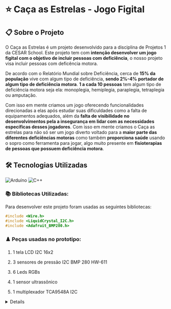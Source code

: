 # ⭐ Caça as Estrelas - Jogo Figital

## 📋 Sobre o Projeto

O Caça as Estrelas é um projeto desenvolvido para a disciplina de Projetos 1 da CESAR School. Este projeto tem com **intenção desenvolver um jogo figital com o objetivo de incluir pessoas com deficiência**, o nosso projeto visa incluir pessoas com deficência motora. 

De acordo com o Relatório Mundial sobre Deficiência, cerca de **15% da população** vive com algum tipo de deficiência, **sendo 2%-4% portador de algum tipo de deficiência motora**. **1 a cada 10 pessoas** tem algum tipo de deficiência motora seja ela: monoplegia, hemiplegia, paraplegia, tetraplegia ou amputação. 

Com isso em mente criamos um jogo oferecendo funcionalidades direcionadas a elas após estudar suas dificuldades como a falta de equipamentos adequados, além da **falta de visibilidade no desenvolvimentos pela a insegurança em lidar com as necessidades específicas desses jogadores**. Com isso em mente criamos o Caça as estrelas para não só ser um jogo diverto voltado para a **maior parte das diferentes deficiências motoras** como também **proporciona saúde** usando o sopro como ferramenta para jogar, algo muito presente em **fisioterapias de pessoas que possuem deficiência motora**.

## 🛠️ Tecnologias Utilizadas

![Arduíno](https://img.shields.io/badge/Arduino-00979D?style=for-the-badge&logo=arduino&logoColor=white)
![C++](https://img.shields.io/badge/C%2B%2B-blue?style=flat-square&logo=cplusplus&logoColor=white&logoSize=auto)

### 📚 Bibliotecas Utilizadas:

Para desenvolver este projeto foram usadas as seguintes bibliotecas:

```C++
#include <Wire.h>
#include <LiquidCrystal_I2C.h>
#include <Adafruit_BMP280.h>
```

### ♟️ Peças usadas no prototipo:

1. 1 tela LCD I2C 16x2

2. 3 sensores de pressão I2C BMP 280 HW-611

3. 6 Leds RGBs

4. 1 sensor ultrassônico

5. 1 multiplexador TCA9548A I2C

<details>

<details>

<summary>📦 Estrutura do Projeto: </summary>

- Acabamento todo feito de MDF pintado para parecer um céu estrelado

- Possui um braço articulado com espaço para os três sensores de pressão e o sensor ultrassônico

</details>

<details>

<summary>🚀 Como Jogar:</summary>

1. O jogo inciará ao se aproximar do sensor ultrassônico

2. A tela irá acender mostrando o tempo e a pontuação

3. As leds RGB acenderão em intervalos diferentes piscando alternadamente

4. Assopre os sensores com as cores de acordo com a luz que acendeu para marcar pontos

5. Após o tempo acabar a tela mostrará o total de pontos marcados e irá dar um intevalo para reiniciar o jogo

</details>

<details>

<summary>🧠 Disciplina:</summary>

Este projeto foi desenvolvido para a disciplina PROJETOS 1

Orientador da disciplina: Diocleciano Dantas Neto 

</details>

<details>

<summary>👥 Membros do Grupo:</summary>

### Alunos
- Cauã Henrique Cardozo Carneiro Parente    CC | Turma A

- Lucas Antonio de Paula    Design | Turma A

- Joao Arthur Gomes Duarte  CC | Turma A

- Mateus Dornellas Camara de Freitas    CC | Turma A

- Mariana Maliu da Rocha Montarroyos    CC | Turma A

- Pãmala Aurea Dourado Oliveira Siqueira    Design | Turma A

- Danilo Boa Vista de Freitas Fonseca   Design | Turma A

- Raul Maia Barbosa     CC | Turma A

- Vitória Gabrielle Janeiro de Albuquerque  CC | Turma A

</details>
